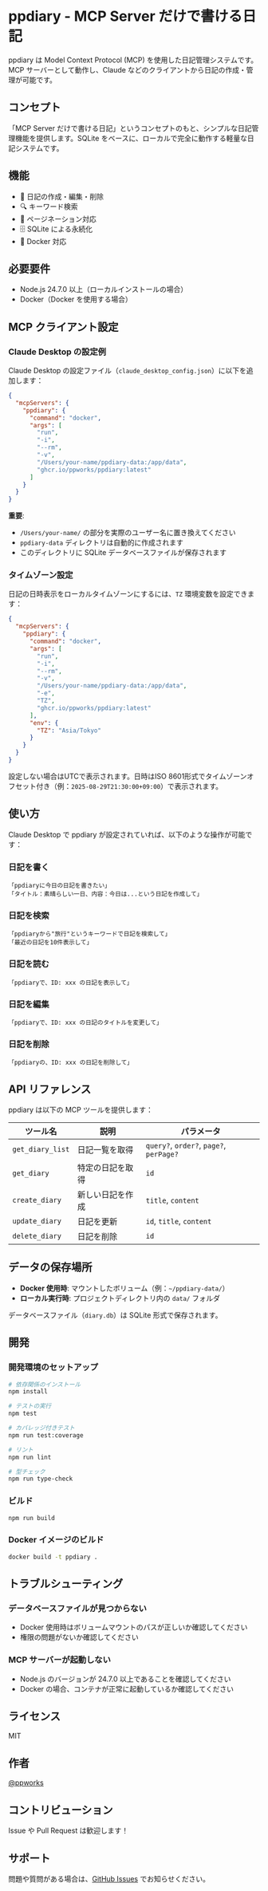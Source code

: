 # ppdiary - MCP Server だけで書ける日記

ppdiary は Model Context Protocol (MCP) を使用した日記管理システムです。MCP サーバーとして動作し、Claude などのクライアントから日記の作成・管理が可能です。

## コンセプト

「MCP Server だけで書ける日記」というコンセプトのもと、シンプルな日記管理機能を提供します。SQLite をベースに、ローカルで完全に動作する軽量な日記システムです。

## 機能

- 📝 日記の作成・編集・削除
- 🔍 キーワード検索
- 📄 ページネーション対応
- 🗄️ SQLite による永続化
- 🐳 Docker 対応

## 必要要件

- Node.js 24.7.0 以上（ローカルインストールの場合）
- Docker（Docker を使用する場合）

## MCP クライアント設定

### Claude Desktop の設定例

Claude Desktop の設定ファイル（`claude_desktop_config.json`）に以下を追加します：

```json
{
  "mcpServers": {
    "ppdiary": {
      "command": "docker",
      "args": [
        "run",
        "-i",
        "--rm",
        "-v",
        "/Users/your-name/ppdiary-data:/app/data",
        "ghcr.io/ppworks/ppdiary:latest"
      ]
    }
  }
}
```

**重要**:
- `/Users/your-name/` の部分を実際のユーザー名に置き換えてください
- `ppdiary-data` ディレクトリは自動的に作成されます
- このディレクトリに SQLite データベースファイルが保存されます

### タイムゾーン設定

日記の日時表示をローカルタイムゾーンにするには、`TZ` 環境変数を設定できます：

```json
{
  "mcpServers": {
    "ppdiary": {
      "command": "docker",
      "args": [
        "run",
        "-i",
        "--rm",
        "-v",
        "/Users/your-name/ppdiary-data:/app/data",
        "-e",
        "TZ",
        "ghcr.io/ppworks/ppdiary:latest"
      ],
      "env": {
        "TZ": "Asia/Tokyo"
      }
    }
  }
}
```

設定しない場合はUTCで表示されます。日時はISO 8601形式でタイムゾーンオフセット付き（例：`2025-08-29T21:30:00+09:00`）で表示されます。


## 使い方

Claude Desktop で ppdiary が設定されていれば、以下のような操作が可能です：

### 日記を書く
```
「ppdiaryに今日の日記を書きたい」
「タイトル：素晴らしい一日、内容：今日は...という日記を作成して」
```

### 日記を検索
```
「ppdiaryから"旅行"というキーワードで日記を検索して」
「最近の日記を10件表示して」
```

### 日記を読む
```
「ppdiaryで、ID: xxx の日記を表示して」
```

### 日記を編集
```
「ppdiaryで、ID: xxx の日記のタイトルを変更して」
```

### 日記を削除
```
「ppdiaryの、ID: xxx の日記を削除して」
```

## API リファレンス

ppdiary は以下の MCP ツールを提供します：

| ツール名 | 説明 | パラメータ |
|---------|------|------------|
| `get_diary_list` | 日記一覧を取得 | `query?`, `order?`, `page?`, `perPage?` |
| `get_diary` | 特定の日記を取得 | `id` |
| `create_diary` | 新しい日記を作成 | `title`, `content` |
| `update_diary` | 日記を更新 | `id`, `title`, `content` |
| `delete_diary` | 日記を削除 | `id` |

## データの保存場所

- **Docker 使用時**: マウントしたボリューム（例：`~/ppdiary-data/`）
- **ローカル実行時**: プロジェクトディレクトリ内の `data/` フォルダ

データベースファイル（`diary.db`）は SQLite 形式で保存されます。

## 開発

### 開発環境のセットアップ

```bash
# 依存関係のインストール
npm install

# テストの実行
npm test

# カバレッジ付きテスト
npm run test:coverage

# リント
npm run lint

# 型チェック
npm run type-check
```

### ビルド

```bash
npm run build
```

### Docker イメージのビルド

```bash
docker build -t ppdiary .
```

## トラブルシューティング

### データベースファイルが見つからない
- Docker 使用時はボリュームマウントのパスが正しいか確認してください
- 権限の問題がないか確認してください

### MCP サーバーが起動しない
- Node.js のバージョンが 24.7.0 以上であることを確認してください
- Docker の場合、コンテナが正常に起動しているか確認してください

## ライセンス

MIT

## 作者

[@ppworks](https://github.com/ppworks)

## コントリビューション

Issue や Pull Request は歓迎します！

## サポート

問題や質問がある場合は、[GitHub Issues](https://github.com/ppworks/ppdiary/issues) でお知らせください。
